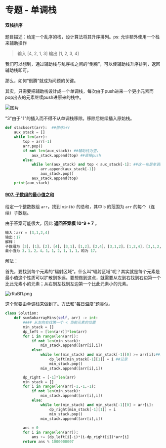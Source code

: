 # 专题 - 单调栈



#### 双栈排序

题目描述：给定一个乱序的栈，设计算法将其升序排列。ps: 允许额外使用一个栈来辅助操作 

> 输入
> [4, 2, 1, 3]
> 输出
> [1, 2, 3, 4]

我们可以想到，通过辅助栈与乱序栈之间的“倒腾”，可以使辅助栈升序排列，返回辅助栈即可。

那么，如何“倒腾”就成为问题的关键。

其实，只需要把辅助栈设计成一个单调栈，每次由于push进来一个更小元素而pop出去的元素继续push进原来的栈中。

![图片](https://mmbiz.qpic.cn/mmbiz_png/oD5ruyVxxVFOuibeyibjsuYQLqXHTYIhJR8FWnSSX79hUWOBryWESDMcSCmeZqDoKJfEjV9DUfqQrpcNLBPibDeVw/640?wx_fmt=png&wxfrom=5&wx_lazy=1&wx_co=1)

"3"由于"1"的插入而不得不从单调栈移除。移除后继续插入原始栈。

```python
def stacksort(arr):  ##排序arr
    aux_stack = []
    while len(arr):
        top = arr[-1]
        arr.pop()
        if not len(aux_stack): ##辅助栈为空，
            aux_stack.append(top) ##直接push
        else:
            while len(aux_stack) and top < aux_stack[-1]: ##这一句是单调栈的核心。只要待插入元素<栈顶，就不停的pop栈顶。
                arr.append(aux_stack[-1])
                aux_stack.pop()
            aux_stack.append(top)
    print(aux_stack)
```



#### [907. 子数组的最小值之和](https://leetcode-cn.com/problems/sum-of-subarray-minimums/)

给定一个整数数组 `arr`，找到 `min(b)` 的总和，其中 `b` 的范围为 `arr` 的每个（连续）子数组。

由于答案可能很大，因此 **返回答案模 10^9 + 7** 。

```python
输入：arr = [3,1,2,4]
输出：17
解释：
子数组为 [3]，[1]，[2]，[4]，[3,1]，[1,2]，[2,4]，[3,1,2]，[1,2,4]，[3,1,2,4]。 
最小值为 3，1，2，4，1，1，2，1，1，1，和为 17。
```

解法：

首先，要找到每个元素的“辐射区域”。什么叫“辐射区域”呢？其实就是每个元素是最小值这个性质可以扩散到多远。要想做到这点，就需要从左到右找到右边第一个比此元素小的元素；从右到左找到左边第一个比此元素小的元素。

![rRuBI1.png](https://pic.leetcode-cn.com/1608858400-MFRUBI-rRuBI1.png)

这个就要由单调栈来做到了。方法和“每日温度”题类似。

```python
class Solution:
    def sumSubarrayMins(self, arr) -> int:
        #### 从左向右找第一个 < 当前元素的位置
        min_stack = []
        dp_left = [len(arr)]*len(arr)
        for i in range(len(arr)):
            if not len(min_stack):
                min_stack.append([arr[i],i])
            else:
                while len(min_stack) and min_stack[-1][0] >= arr[i]:##当前元素比栈顶还小
                    dp_left[min_stack[-1][1]] = i ##记录
                    min_stack.pop()
                min_stack.append([arr[i],i])

        dp_right = [-1]*len(arr)
        min_stack = []
        for i in range(len(arr)-1,-1,-1):
            if not len(min_stack):
                min_stack.append([arr[i],i])
            else:
                while len(min_stack) and min_stack[-1][0] > arr[i]:
                    dp_right[min_stack[-1][1]] = i
                    min_stack.pop()
                min_stack.append([arr[i],i])
                
        ans = 0
        for i in range(len(arr)):
            ans += (dp_left[i]-i)*(i-dp_right[i])*arr[i]
        return ans % 1000000007
```

